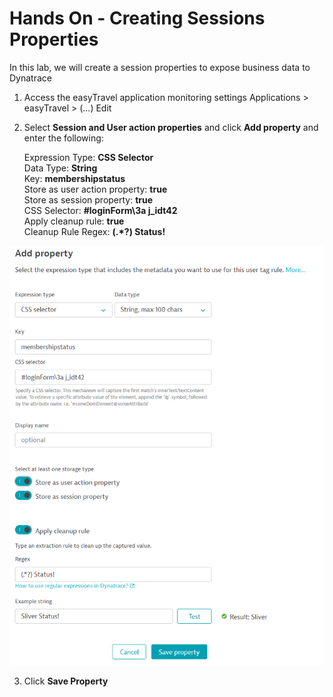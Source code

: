 # Hands On - Creating Sessions Properties

In this lab, we will create a session properties to expose business data to Dynatrace

1) Access the easyTravel application monitoring settings
  Applications > easyTravel > (...) Edit

2) Select **Session and User action properties** and click **Add property** and enter the following:

   Expression Type: **CSS Selector**  
   Data Type: **String**  
   Key:  **membershipstatus**  
   Store as user action property: **true**  
   Store as session property: **true**  
   CSS Selector:  **#loginForm\3a j_idt42**  
   Apply cleanup rule: **true**  
   Cleanup Rule Regex: **(.*?) Status!**  

![User Session Property Config](/img/usersession-config.PNG)

3) Click **Save Property**
